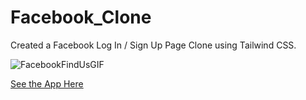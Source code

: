 ﻿# Facebook_Clone

Created a Facebook Log In / Sign Up Page Clone using Tailwind CSS.

![FacebookFindUsGIF](https://user-images.githubusercontent.com/103645516/228663939-38dbb0ab-7cab-4761-aa9d-7261ae1b6e30.gif)

[See the App Here](https://famous-raindrop-5cff61.netlify.app)

